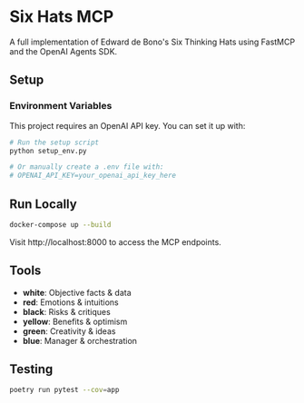 # Six Hats MCP

A full implementation of Edward de Bono's Six Thinking Hats using FastMCP and the OpenAI Agents SDK.

## Setup

### Environment Variables

This project requires an OpenAI API key. You can set it up with:

```bash
# Run the setup script
python setup_env.py

# Or manually create a .env file with:
# OPENAI_API_KEY=your_openai_api_key_here
```

## Run Locally

```bash
docker-compose up --build
```

Visit http://localhost:8000 to access the MCP endpoints.

## Tools

- **white**: Objective facts & data
- **red**: Emotions & intuitions
- **black**: Risks & critiques
- **yellow**: Benefits & optimism
- **green**: Creativity & ideas
- **blue**: Manager & orchestration

## Testing

```bash
poetry run pytest --cov=app
```
